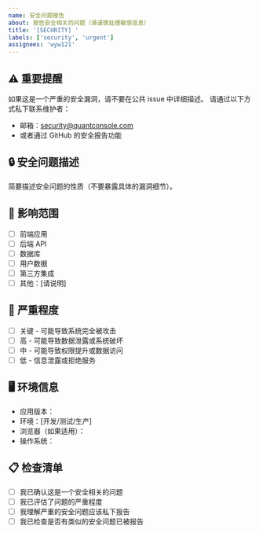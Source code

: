 ```yaml
---
name: 安全问题报告
about: 报告安全相关的问题（请谨慎处理敏感信息）
title: '[SECURITY] '
labels: ['security', 'urgent']
assignees: 'wyw121'
---
```


## ⚠️ 重要提醒
如果这是一个严重的安全漏洞，请不要在公共 issue 中详细描述。
请通过以下方式私下联系维护者：
- 邮箱：security@quantconsole.com
- 或者通过 GitHub 的安全报告功能

## 🔒 安全问题描述
简要描述安全问题的性质（不要暴露具体的漏洞细节）。

## 🎯 影响范围
- [ ] 前端应用
- [ ] 后端 API
- [ ] 数据库
- [ ] 用户数据
- [ ] 第三方集成
- [ ] 其他：[请说明]

## 🚨 严重程度
- [ ] 关键 - 可能导致系统完全被攻击
- [ ] 高 - 可能导致数据泄露或系统破坏
- [ ] 中 - 可能导致权限提升或数据访问
- [ ] 低 - 信息泄露或拒绝服务

## 🖥️ 环境信息
- 应用版本：
- 环境：[开发/测试/生产]
- 浏览器（如果适用）：
- 操作系统：

## 📋 检查清单
- [ ] 我已确认这是一个安全相关的问题
- [ ] 我已评估了问题的严重程度
- [ ] 我理解严重的安全问题应该私下报告
- [ ] 我已检查是否有类似的安全问题已被报告
